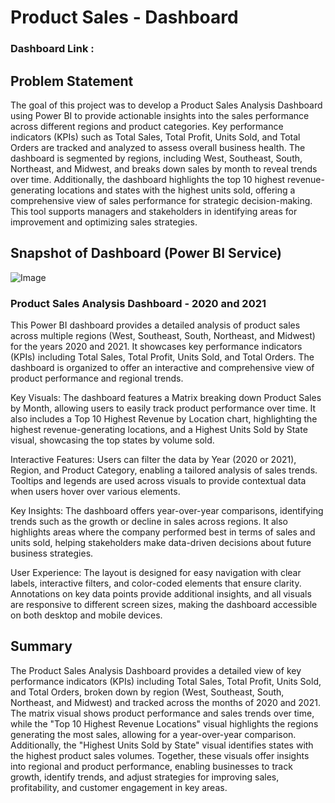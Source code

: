 # Product Sales - Dashboard

### Dashboard Link : 

## Problem Statement

The goal of this project was to develop a Product Sales Analysis Dashboard using Power BI to provide actionable insights into the sales performance across different regions and product categories. Key performance indicators (KPIs) such as Total Sales, Total Profit, Units Sold, and Total Orders are tracked and analyzed to assess overall business health. The dashboard is segmented by regions, including West, Southeast, South, Northeast, and Midwest, and breaks down sales by month to reveal trends over time. Additionally, the dashboard highlights the top 10 highest revenue-generating locations and states with the highest units sold, offering a comprehensive view of sales performance for strategic decision-making. This tool supports managers and stakeholders in identifying areas for improvement and optimizing sales strategies.

## Snapshot of Dashboard (Power BI Service)

![Image](https://github.com/user-attachments/assets/3657f498-c1e5-4569-8de4-979607861ea7)


### Product Sales Analysis Dashboard - 2020 and 2021
This Power BI dashboard provides a detailed analysis of product sales across multiple regions (West, Southeast, South, Northeast, and Midwest) for the years 2020 and 2021. It showcases key performance indicators (KPIs) including Total Sales, Total Profit, Units Sold, and Total Orders. The dashboard is organized to offer an interactive and comprehensive view of product performance and regional trends.

Key Visuals: The dashboard features a Matrix breaking down Product Sales by Month, allowing users to easily track product performance over time. It also includes a Top 10 Highest Revenue by Location chart, highlighting the highest revenue-generating locations, and a Highest Units Sold by State visual, showcasing the top states by volume sold.

Interactive Features: Users can filter the data by Year (2020 or 2021), Region, and Product Category, enabling a tailored analysis of sales trends. Tooltips and legends are used across visuals to provide contextual data when users hover over various elements.

Key Insights: The dashboard offers year-over-year comparisons, identifying trends such as the growth or decline in sales across regions. It also highlights areas where the company performed best in terms of sales and units sold, helping stakeholders make data-driven decisions about future business strategies.

User Experience: The layout is designed for easy navigation with clear labels, interactive filters, and color-coded elements that ensure clarity. Annotations on key data points provide additional insights, and all visuals are responsive to different screen sizes, making the dashboard accessible on both desktop and mobile devices.



## Summary
The Product Sales Analysis Dashboard provides a detailed view of key performance indicators (KPIs) including Total Sales, Total Profit, Units Sold, and Total Orders, broken down by region (West, Southeast, South, Northeast, and Midwest) and tracked across the months of 2020 and 2021. The matrix visual shows product performance and sales trends over time, while the "Top 10 Highest Revenue Locations" visual highlights the regions generating the most sales, allowing for a year-over-year comparison. Additionally, the "Highest Units Sold by State" visual identifies states with the highest product sales volumes. Together, these visuals offer insights into regional and product performance, enabling businesses to track growth, identify trends, and adjust strategies for improving sales, profitability, and customer engagement in key areas.
